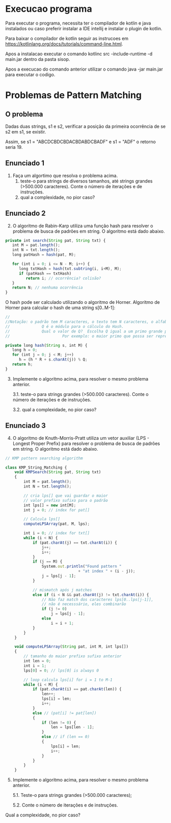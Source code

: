 # Execucao programa

Para executar o programa, necessita ter o compilador de kotlin e java instalados ou caso preferir instalar a IDE intellij e instalar o plugin de kotlin.

Para baixar o compilador de kotlin seguir as instrucoes em https://kotlinlang.org/docs/tutorials/command-line.html.

Apos a instalacao executar o comando kotlinc src -include-runtime -d main.jar dentro da pasta sisop.

Apos a execucao do comando anterior utilizar o comando java -jar main.jar para executar o codigo.

# Problemas de Pattern Matching

## O problema

Dadas duas strings, s1 e s2, verificar a posição da primeira ocorrência de se s2 em s1, se existir.

Assim, se s1 = "ABCDCBDCBDACBDABDCBADF" e s1 = "ADF" o retorno seria 19.

## Enunciado 1

1. Faça um algortimo que resolva o problema acima.
   1. teste-o para strings de diversos tamanhos, até strings grandes (>500.000 caracteres). Conte o número de iterações e de instruções.
   1. qual a complexidade, no pior caso?

## Enunciado 2

2. O algoritmo de Rabin-Karp utiliza uma função hash para resolver o problema de busca de padrões em string. O algoritmo está dado abaixo.

```javascript
private int search(String pat, String txt) {
   int M = pat.length();
   int N = txt.length();
   long patHash = hash(pat, M);

   for (int i = 0; i <= N - M; i++) {
      long txtHash = hash(txt.subtring(i, i+M), M);
      if (patHash == txtHash)
         return i; // ocorrência? colisão?
   }
   return N; // nenhuma ocorrência
}
```

O hash pode ser calculado utilizando o algoritmo de Horner.
Algoritmo de Horner para calcular o hash de uma string s[0..M-1]:

```javascript
//
//Notação: o padrão tem M caracteres, o texto tem N caracteres, o alfabeto tem R caracteres  (0 … R−1)
//              Q é o módulo para o cálculo do Hash.
//              Qual o valor de Q?  Escolha Q igual a um primo grande para minimizar a chance de colisões.
//                       Por exemplo: o maior primo que possa ser representado com um int

private long hash(String s, int M) {
   long h = 0;
   for (int j = 0; j < M; j++)
      h = (h * R + s.charAt(j)) % Q;
   return h;
}
```

3. Implemente o algoritmo acima, para resolver o mesmo problema anterior.

   3.1. teste-o para strings grandes (>500.000 caracteres). Conte o número de iterações e de instruções.

   3.2. qual a complexidade, no pior caso?

## Enunciado 3

4. O algoritmo de Knuth-Morris-Pratt utiliza um vetor auxiliar (LPS - Longest Proper Prefix) para resolver o problema de busca de padrões em string. O algoritmo está dado abaixo.

```javascript
// KMP pattern searching algorithm

class KMP_String_Matching {
	void KMPSearch(String pat, String txt)
	{
		int M = pat.length();
		int N = txt.length();

		// cria lps[] que vai guardar o maior
		// valor prefixo sufixo para o padrão
		int lps[] = new int[M];
		int j = 0; // index for pat[]

		// Calcula lps[]
		computeLPSArray(pat, M, lps);

		int i = 0; // index for txt[]
		while (i < N) {
			if (pat.charAt(j) == txt.charAt(i)) {
				j++;
				i++;
			}
			if (j == M) {
				System.out.println("Found pattern "
								+ "at index " + (i - j));
				j = lps[j - 1];
			}

			// mismatch após j matches
			else if (i < N && pat.charAt(j) != txt.charAt(i)) {
				// Não faz match dos caracteres lps[0..lps[j-1]],
				// não é necesssário, eles combinarão
				if (j != 0)
					j = lps[j - 1];
				else
					i = i + 1;
			}
		}
	}

	void computeLPSArray(String pat, int M, int lps[])
	{
		// tamanho do maior prefixo sufixo anterior
		int len = 0;
		int i = 1;
		lps[0] = 0; // lps[0] is always 0

		// loop calcula lps[i] for i = 1 to M-1
		while (i < M) {
			if (pat.charAt(i) == pat.charAt(len)) {
				len++;
				lps[i] = len;
				i++;
			}
			else // (pat[i] != pat[len])
			{
				if (len != 0) {
					len = lps[len - 1];
				}
				else // if (len == 0)
				{
					lps[i] = len;
					i++;
				}
			}
		}
	}
```

5. Implemente o algoritmo acima, para resolver o mesmo problema anterior.

   5.1. Teste-o para strings grandes (>500.000 caracteres);

   5.2. Conte o número de iterações e de instruções.

Qual a complexidade, no pior caso?
